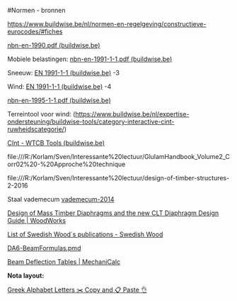 #Normen - bronnen

https://www.buildwise.be/nl/normen-en-regelgeving/constructieve-eurocodes/#fiches

[nbn-en-1990.pdf (buildwise.be)](https://www.buildwise.be/media/lnwgdz3y/nbn-en-1990.pdf)

Mobiele belastingen: [nbn-en-1991-1-1.pdf (buildwise.be)](https://www.buildwise.be/media/td4ltgij/nbn-en-1991-1-1.pdf)

Sneeuw: [EN 1991-1-1 (buildwise.be)](https://www.buildwise.be/media/e5jfw02o/nbn-en-1991-1-3.pdf) -3

Wind: [EN 1991-1-1 (buildwise.be)](https://www.buildwise.be/media/d3vj3ghx/nbn-en-1991-1-4.pdf) -4

[nbn-en-1995-1-1.pdf (buildwise.be)](https://www.buildwise.be/media/4b3pzl4e/nbn-en-1995-1-1.pdf)

Terreintool voor wind: (https://www.buildwise.be/nl/expertise-ondersteuning/buildwise-tools/category-interactive-cint-ruwheidscategorie/)

[CInt - WTCB Tools (buildwise.be)](https://cint.buildwise.be/nl)

file:///R:/Korlam/Sven/Interessante%20lectuur/GlulamHandbook_Volume2_Corr02%20-%20Approche%20technique

file:///R:/Korlam/Sven/Interessante%20lectuur/design-of-timber-structures-2-2016

Staal vademecum [vademecum-2014](https://www.infosteel.be/images/vademecum-2014/42/index.html)

[Design of Mass Timber Diaphragms and the new CLT Diaphragm Design Guide | WoodWorks](https://www.woodworks.org/wp-content/uploads/presentation_slides_Breneman_Design_Mass_Timber_Diaphragms_New_CLT_Design_Guide_07.2023.pdf)

[List of Swedish Wood´s publications - Swedish Wood](https://www.swedishwood.com/publications/list_of_swedish_woods_publications/)

[DA6-BeamFormulas.pmd](https://engineering.purdue.edu/~ce474/Docs/DA6-BeamFormulas.pdf)

[Beam Deflection Tables | MechaniCalc](https://mechanicalc.com/reference/beam-deflection-tables)

**Nota layout:**

[Greek Alphabet Letters ✂️ Copy and 📋 Paste 👌](https://www.greekalphabetletters.com/)
